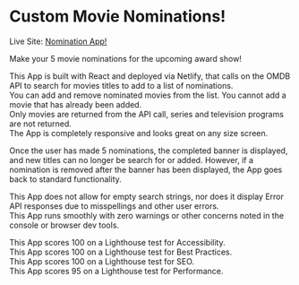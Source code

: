# Custom Movie Nominations!

Live Site: [Nomination App!](https://silly-benz-d7b4f7.netlify.app/)  

Make your 5 movie nominations for the upcoming award show!

This App is built with React and deployed via Netlify, that calls on the OMDB API to search for movies titles to add to a list of nominations.  
You can add and remove nominated movies from the list. You cannot add a movie that has already been added.  
Only movies are returned from the API call, series and television programs are not returned.  
The App is completely responsive and looks great on any size screen.  

Once the user has made 5 nominations, the completed banner is displayed, and new titles can no longer be search for or added. However, if a nomination is removed after the banner has been displayed, the App goes back to standard functionality.  

This App does not allow for empty search strings, nor does it display Error API responses due to misspellings and other user errors.  
This App runs smoothly with zero warnings or other concerns noted in the console or browser dev tools.  

This App scores 100 on a Lighthouse test for Accessibility.  
This App scores 100 on a Lighthouse test for Best Practices.  
This App scores 100 on a Lighthouse test for SEO.  
This App scores 95 on a Lighthouse test for Performance.  

